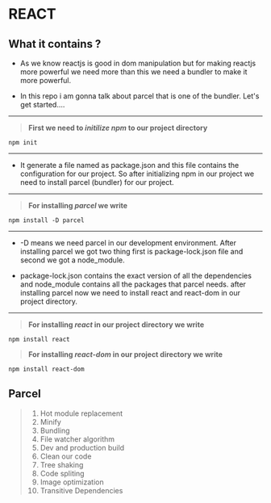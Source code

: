 # REACT

## What it contains ?

- As we know reactjs is good in dom manipulation but for making reactjs more powerful we need more than this we need a bundler to make it more powerful.

- In this repo i am gonna talk about parcel that is one of the bundler. Let's get started....

---

> **First we need to _initilize npm_ to our project directory**

```
npm init
```

---

- It generate a file named as package.json and this file contains the configuration for our project. So after initializing npm in our project we need to install parcel (bundler) for our project.

---

> **For installing _parcel_ we write**

```
npm install -D parcel
```

---

- -D means we need parcel in our development environment. After installing parcel we got two thing first is package-lock.json file and second we got a node_module.

- package-lock.json contains the exact version of all the dependencies and node_module contains all the packages that parcel needs. after installing parcel now we need to install react and react-dom in our project directory.

---

> **For installing _react_ in our project directory we write**

```
npm install react
```

> **For installing _react-dom_ in our project directory we write**

```
npm install react-dom
```

## Parcel

> 1. Hot module replacement
> 2. Minify
> 3. Bundling
> 4. File watcher algorithm
> 5. Dev and production build
> 6. Clean our code
> 7. Tree shaking
> 8. Code spliting
> 9. Image optimization
> 10. Transitive Dependencies
